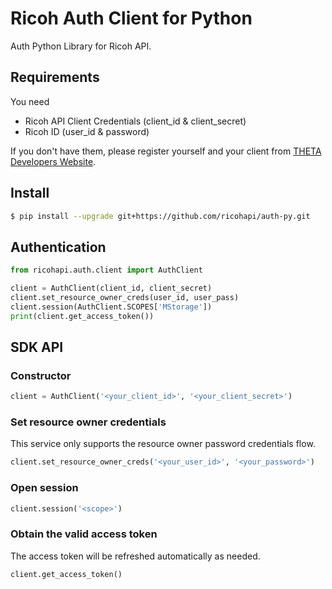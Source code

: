 # Ricoh Auth Client for Python

Auth Python Library for Ricoh API.

## Requirements

You need

- Ricoh API Client Credentials (client_id & client_secret)
- Ricoh ID (user_id & password)

If you don't have them, please register yourself and your client from [THETA Developers Website](http://contest.theta360.com/).

## Install

```sh
$ pip install --upgrade git+https://github.com/ricohapi/auth-py.git
```

## Authentication

```Python
from ricohapi.auth.client import AuthClient

client = AuthClient(client_id, client_secret)
client.set_resource_owner_creds(user_id, user_pass)
client.session(AuthClient.SCOPES['MStorage'])
print(client.get_access_token())
```

## SDK API

### Constructor

```Python
client = AuthClient('<your_client_id>', '<your_client_secret>')
```

### Set resource owner credentials

This service only supports the resource owner password credentials flow.

```Python
client.set_resource_owner_creds('<your_user_id>', '<your_password>')
```

### Open session

```Python
client.session('<scope>')
```

### Obtain the valid access token

The access token will be refreshed automatically as needed.

```Python
client.get_access_token()
```
